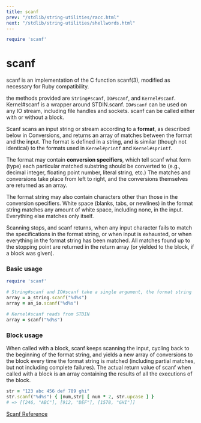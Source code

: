 ```yaml
---
title: scanf
prev: "/stdlib/string-utilities/racc.html"
next: "/stdlib/string-utilities/shellwords.html"
---
```



```ruby
require 'scanf'
```

# scanf



scanf is an implementation of the C function scanf(3), modified as
necessary for Ruby compatibility.

the methods provided are `String#scanf`, `IO#scanf`, and `Kernel#scanf`.
Kernel#scanf is a wrapper around STDIN.scanf. `IO#scanf` can be used on
any IO stream, including file handles and sockets. scanf can be called
either with or without a block.

Scanf scans an input string or stream according to a **format**, as
described below in Conversions, and returns an array of matches between
the format and the input. The format is defined in a string, and is
similar (though not identical) to the formats used in `Kernel#printf`
and `Kernel#sprintf`.

The format may contain **conversion specifiers**, which tell scanf what
form (type) each particular matched substring should be converted to
(e.g., decimal integer, floating point number, literal string, etc.) The
matches and conversions take place from left to right, and the
conversions themselves are returned as an array.

The format string may also contain characters other than those in the
conversion specifiers. White space (blanks, tabs, or newlines) in the
format string matches any amount of white space, including none, in the
input. Everything else matches only itself.

Scanning stops, and scanf returns, when any input character fails to
match the specifications in the format string, or when input is
exhausted, or when everything in the format string has been matched. All
matches found up to the stopping point are returned in the return array
(or yielded to the block, if a block was given).



### Basic usage


```ruby
require 'scanf'

# String#scanf and IO#scanf take a single argument, the format string
array = a_string.scanf("%d%s")
array = an_io.scanf("%d%s")

# Kernel#scanf reads from STDIN
array = scanf("%d%s")
```



### Block usage

When called with a block, scanf keeps scanning the input, cycling back
to the beginning of the format string, and yields a new array of
conversions to the block every time the format string is matched
(including partial matches, but not including complete failures). The
actual return value of scanf when called with a block is an array
containing the results of all the executions of the block.


```ruby
str = "123 abc 456 def 789 ghi"
str.scanf("%d%s") { |num,str| [ num * 2, str.upcase ] }
# => [[246, "ABC"], [912, "DEF"], [1578, "GHI"]]
```



[Scanf
Reference](https://ruby-doc.org/stdlib-2.5.0/libdoc/scanf/rdoc/Scanf.html)

